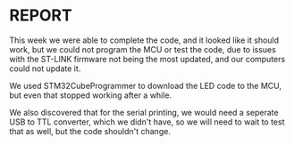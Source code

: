 # REPORT
This week we were able to complete the code, and it looked like it should work, but we could not program the MCU or test the code, due to issues with the ST-LINK firmware not being the most updated, and our computers could not update it.

We used STM32CubeProgrammer to download the LED code to the MCU, but even that stopped working after a while.

We also discovered that for the serial printing, we would need a seperate USB to TTL converter, which we didn't have, so we will need to wait to test that as well, but the code shouldn't change.
